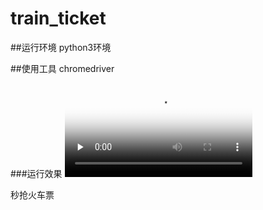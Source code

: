 # train_ticket


##运行环境
python3环境

##使用工具
chromedriver

###运行效果
<video id="video" controls=""
        preload="none" poster="http://media.w3.org/2010/05/sintel/poster.png">
      <source id="mp4" src="https://github.com/zhibuyu/train_ticket/blob/master/video/%E6%8A%A2%E7%81%AB%E8%BD%A6%E7%A5%A8.mp4" type="video/mp4">
      <p>秒抢火车票</p>
    </video>

